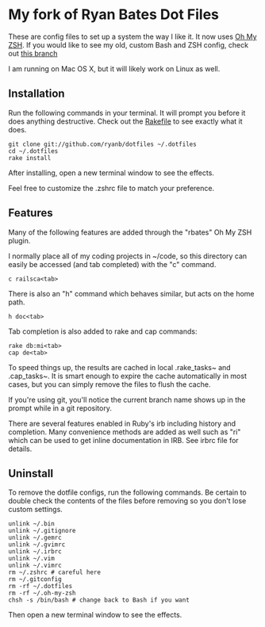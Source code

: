 # My fork of Ryan Bates Dot Files

These are config files to set up a system the way I like it. It now uses [Oh My ZSH](https://github.com/robbyrussell/oh-my-zsh). If you would like to see my old, custom Bash and ZSH config, check out [this branch](https://github.com/ryanb/dotfiles/tree/custom-bash-zsh)

I am running on Mac OS X, but it will likely work on Linux as well.


## Installation

Run the following commands in your terminal. It will prompt you before it does anything destructive. Check out the [Rakefile](https://github.com/ryanb/dotfiles/blob/custom-bash-zsh/Rakefile) to see exactly what it does.

```terminal
git clone git://github.com/ryanb/dotfiles ~/.dotfiles
cd ~/.dotfiles
rake install
```

After installing, open a new terminal window to see the effects.

Feel free to customize the .zshrc file to match your preference.


## Features

Many of the following features are added through the "rbates" Oh My ZSH plugin.

I normally place all of my coding projects in ~/code, so this directory can easily be accessed (and tab completed) with the "c" command.

```terminal
c railsca<tab>
```

There is also an "h" command which behaves similar, but acts on the home path.

```terminal
h doc<tab>
```

Tab completion is also added to rake and cap commands:

```
rake db:mi<tab>
cap de<tab>
```

To speed things up, the results are cached in local .rake_tasks~ and .cap_tasks~. It is smart enough to expire the cache automatically in most cases, but you can simply remove the files to flush the cache.

If you're using git, you'll notice the current branch name shows up in the prompt while in a git repository.

There are several features enabled in Ruby's irb including history and completion. Many convenience methods are added as well such as "ri" which can be used to get inline documentation in IRB. See irbrc file for details.


## Uninstall

To remove the dotfile configs, run the following commands. Be certain to double check the contents of the files before removing so you don't lose custom settings.

```
unlink ~/.bin
unlink ~/.gitignore
unlink ~/.gemrc
unlink ~/.gvimrc
unlink ~/.irbrc
unlink ~/.vim
unlink ~/.vimrc
rm ~/.zshrc # careful here
rm ~/.gitconfig
rm -rf ~/.dotfiles
rm -rf ~/.oh-my-zsh
chsh -s /bin/bash # change back to Bash if you want
```

Then open a new terminal window to see the effects.

